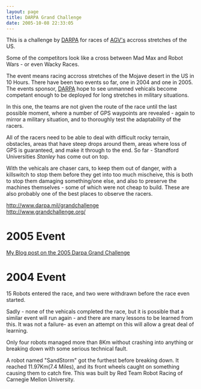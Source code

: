 ```yaml
---
layout: page
title: DARPA Grand Challenge
date: 2005-10-08 22:33:05
---
```

This is a challenge by <a class="wiki" href="/wiki/darpa.html" title="Defense Advanced Research Projects Agency">DARPA</a> for races of <a class="wiki" href="/wiki/agv.html" title="Automated Guided Vehical">AGV's</a> accross stretches of the US.

Some of the competitors look like a cross between Mad Max and Robot Wars - or even Wacky Races.

The event means racing accross stretches of the Mojave desert in the US in 10 Hours. There have been two events so far, one in 2004 and one in 2005. The events sponsor, <a class="wiki" href="/wiki/darpa.html" title="Defense Advanced Research Projects Agency">DARPA</a> hope to see unmanned vehicals become competant enough to be deployed for long stretches in military situations.

In this one, the teams are not given the route of the race until the last possible moment, where a number of GPS waypoints are revealed - again to mirror a military situation, and to thoroughly test the adaptability of the racers.

All of the racers need to be able to deal with difficult rocky terrain, obstacles, areas that have steep drops around them, areas where loss of GPS is guaranteed, and make it through to the end. So far - Standford Universities <em>Stanley</em> has come out on top.

With the vehicals are chaser cars, to keep them out of danger, with a killswitch to stop them before they get into too much mischeive, this is both to stop them damaging something/one else, and also to preserve the machines themselves - some of which were not cheap to build. These are also probably one of the best places to observe the racers.

<a class="wiki" href="http://www.darpa.mil/grandchallenge" target="_blank">http://www.darpa.mil/grandchallenge</a>
<br/><a class="wiki" href="http://www.grandchallenge.org/" target="_blank">http://www.grandchallenge.org/</a>

<h1  id="Event">2005 Event</h1>

<a class="wiki" href="{% post_url 2005-10-08-more-info-on-the-darpa-grand-challenge-result %}">My Blog post on the 2005 Darpa Grand Challenge</a>

<h1  id="Event_2">2004 Event</h1>
15 Robots entered the race, and two were withdrawn before the race even started.

Sadly - none of the vehicals completed the race, but it is possible that a similar event will run again - and there are many lessons to be learned from this.  It was not a failure- as even an attempt on this will allow a great deal of learning.

Only four robots managed more than 8Km without crashing into anything or breaking down with some serious technical fault.

A robot named "SandStorm" got the furthest before breaking down.  It reached 11.97Km(7.4 Miles), and its front wheels caught on something causing them to catch fire.  This was built by Red Team Robot Racing of Carnegie Mellon University.
